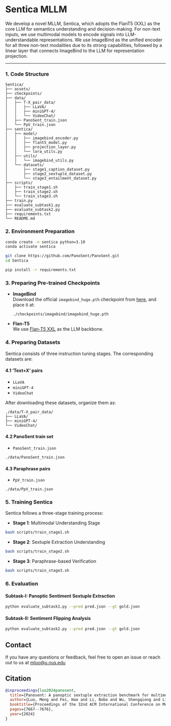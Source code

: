 # Sentica MLLM

We develop a novel MLLM, Sentica, which adopts the FlanT5 (XXL) as the core LLM for semantics understanding and decision-making. For non-text inputs, we use multimodal models to encode signals into LLM-understandable representations. We use ImageBind as the unified encoder for all three non-text modalities due to its strong capabilities, followed by a linear layer that connects ImageBind to the LLM for representation projection.

---

### 1. Code Structure 
```
Sentica/
├── assets/                             
├── checkpoints/                        
├── data/
│   ├── T-X_pair_data/                 
│   │   ├── LLaVA/
│   │   ├── miniGPT-4/
│   │   └── VideoChat/
│   ├── PanoSent_train.json            
│   └── PpV_train.json                 
├── sentica/
│   ├── model/
│   │   ├── imagebind_encoder.py       
│   │   ├── flant5_model.py          
│   │   ├── projection_layer.py       
│   │   └── lora_utils.py             
│   ├── utils/
│   │   └── imagebind_utils.py        
│   └── datasets/
│       ├── stage1_caption_dataset.py 
│       ├── stage2_sextuple_dataset.py 
│       └── stage3_entailment_dataset.py 
├── scripts/
│   ├── train_stage1.sh               
│   ├── train_stage2.sh               
│   └── train_stage3.sh            
├── train.py                           
├── evaluate_subtask1.py              
├── evaluate_subtask2.py               
├── requirements.txt                  
└── README.md
```

### 2. Environment Preparation 

```bash
conda create -n sentica python=3.10
conda activate sentica

git clone https://github.com/PanoSent/PanoSent.git
cd Sentica

pip install -r requirements.txt
```

<span id='Prepare Pre-trained Checkpoint'/>

### 3. Preparing Pre-trained Checkpoints 

- **ImageBind**  
  Download the official `imagebind_huge.pth` checkpoint from [here](https://dl.fbaipublicfiles.com/imagebind/imagebind_huge.pth), and place it at:
  
  ```
  ./checkpoints/imagebind/imagebind_huge.pth
  ```
- **Flan-T5**  
  We use [Flan-T5 XXL](https://huggingface.co/google/flan-t5-xxl) as the LLM backbone.  

<span id='Prepare Dataset'/>

### 4. Preparing Datasets

Sentica consists of three instruction tuning stages. The corresponding datasets are:

#### 4.1 ‘Text+X’ pairs

- `LLaVA`  
- `miniGPT-4`  
- `VideoChat` 

After downloading these datasets, organize them as:

```
./data/T-X_pair_data/
├── LLaVA/
├── miniGPT-4/
└── VideoChat/
```

#### 4.2 PanoSent train set

- `PanoSent_train.json`  

```
./data/PanoSent_train.json
```

#### 4.3 Paraphrase pairs

- `PpV_train.json`  

```
./data/PpV_train.json
```

<span id='Training Sentica'/>

### 5. Training Sentica  

Sentica follows a three-stage training process:

- **Stage 1**: Multimodal Understanding Stage
```bash
bash scripts/train_stage1.sh
```

- **Stage 2**: Sextuple Extraction Understanding
```bash
bash scripts/train_stage2.sh
```

- **Stage 3**: Paraphrase-based Verification
```bash
bash scripts/train_stage3.sh
```

<span id='Evaluation'/>

### 6. Evaluation 

#### Subtask-I: Panoptic Sentiment Sextuple Extraction
```bash
python evaluate_subtask1.py --pred pred.json --gt gold.json
```

#### Subtask-II: Sentiment Flipping Analysis
```bash
python evaluate_subtask2.py --pred pred.json --gt gold.json
```

<span id='Contact'/>

## Contact

If you have any questions or feedback, feel free to open an issue or reach out to us at mluo@u.nus.edu

<span id='Citation'/>

## Citation

```bibtex
@inproceedings{luo2024panosent,
  title={Panosent: A panoptic sextuple extraction benchmark for multimodal conversational aspect-based sentiment analysis},
  author={Luo, Meng and Fei, Hao and Li, Bobo and Wu, Shengqiong and Liu, Qian and Poria, Soujanya and Cambria, Erik and Lee, Mong-Li and Hsu, Wynne},
  booktitle={Proceedings of the 32nd ACM International Conference on Multimedia},
  pages={7667--7676},
  year={2024}
}
```
